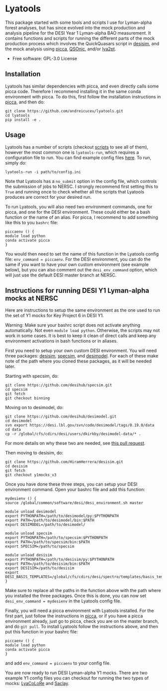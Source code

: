 # Lyatools
This package started with some tools and scripts I use for Lyman-alpha forest analyses, but has since evolved into the mock production and analysis pipeline for the DESI Year 1 Lyman-alpha BAO measurement. It contains functions and scripts for running the different parts of the mock production process which involves the QuickQuasars script in [desisim](https://github.com/desihub/desisim), and the mock analysis using [picca](https://github.com/igmhub/picca.git), [QSOnic](https://github.com/p-slash/qsonic), and/or [lya2pt](https://github.com/igmhub/lya_2pt).

* Free software: GPL-3.0 License

## Installation
Lyatools has similar dependencies with picca, and even directly calls some picca code. Therefore I recommend installing it in the same conda environment with picca. To do this, first follow the installation instructions in [picca](https://github.com/igmhub/picca/tree/master#installation), and then do:

    git clone https://github.com/andreicuceu/lyatools.git
    cd lyatools
    pip install -e .

## Usage
Lyatools has a number of scripts (checkout [scripts](https://github.com/andreicuceu/lyatools/tree/main/lyatools/scripts) to see all of them), however the most common one is `lyatools-run`, which requires a configuration file to run. You can find example config files [here](https://github.com/andreicuceu/lyatools/tree/main/examples). To run, simply do:

    lyatools-run -i path/to/config.ini

Note that Lyatools has a `no_submit` option in the config file, which controls the submission of jobs to NERSC. I strongly recommend first setting this to `True` and running once to check whether all the scripts that Lyatools produces are correct for your desired run.

To run Lyatools, you will also need two environment commands, one for picca, and one for the DESI environment. These could either be a bash function or the name of an alias. For picca, I recommend to add something like this to you `bashrc` file:

    piccaenv () {
    module load python
    conda activate picca
    }

You would then need to set the name of this function in the Lyatools config file: `env_command = piccaenv`. For the DESI environment, you can do the same if you want to have your own custom environment (see example below), but you can also comment out the `desi_env_command` option, which will just use the default DESI master branch at NERSC.

## Instructions for running DESI Y1 Lyman-alpha mocks at NERSC
Here are instructions to setup the same environment as the one used to run the set of Y1 mocks for Key Project 6 in DESI Y1. 

Warning: Make sure your bashrc script does not activate anything automatically. Not even `module load python`. Otherwise, the scripts may not work in some cases. It is best to keep it clean of direct calls and keep any environment activations in bash functions or in aliases.

First you need to setup your own custom DESI environment. You will need three packages: [desisim](https://github.com/desihub/desisim), [specsim](https://github.com/desihub/specsim), and [desimodel](https://github.com/desihub/desimodel). For each of these make note of the path where you cloned these packages, as it will be needed later.

Starting with specsim, do:

    git clone https://github.com/desihub/specsim.git
    cd specsim
    git fetch
    git checkout binning

Moving on to desimodel, do:

    git clone https://github.com/desihub/desimodel.git
    cd desimodel
    svn export https://desi.lbl.gov/svn/code/desimodel/tags/0.19.0/data
    cd data
    cp -r /global/cfs/cdirs/desi/users/dkirkby/desimodel-data/* .

For more details on why these two are needed, see [this pull request](https://github.com/desihub/specsim/pull/125).

Then moving to desisim, do:

    git clone https://github.com/HiramHerrera/desisim.git
    cd desisim
    git fetch
    git checkout y1mocks_v3
    
Once you have done these three steps, you can setup your DESI environment command. Open your bashrc file and add this function:

    mydesienv () {
    source /global/common/software/desi/desi_environment.sh master
    
    module unload desimodel
    export PYTHONPATH=/path/to/desimodel/py:$PYTHONPATH
    export PATH=/path/to/desimodel/bin:$PATH
    export DESIMODEL=/path/to/desimodel/
    
    module unload specsim
    export PYTHONPATH=/path/to/specsim:$PYTHONPATH
    export PATH=/path/to/specsim/bin:$PATH
    export SPECSIM=/path/to/specsim
    
    module unload desisim
    export PYTHONPATH=/path/to/desisim/py:$PYTHONPATH
    export PATH=/path/to/desisim/bin:$PATH
    export DESISIM=/path/to/desisim
    export DESI_BASIS_TEMPLATES=/global/cfs/cdirs/desi/spectro/templates/basis_templates/v3.2
    }

Make sure to replace all the paths in the function above with the path where you installed the three packages. Once this is done, you can now set `desi_env_command = mydesienv` in the Lyatools config file.

Finally, you will need a picca environment with Lyatools installed. For the first part, just follow the instructions in [picca](https://github.com/igmhub/picca/tree/master#installation), or if you have a picca environment already, just go to picca, check you are on the master branch, and do `git pull`. To install Lyatools follow the instructions above, and then put this function in your bashrc file:

    piccaenv () {
    module load python
    conda activate picca
    }
and add `env_command = piccaenv` to your config file.

You are now ready to run DESI Lyman-alpha Y1 mocks. There are two example Y1 config files you can checkout for running the two types of mocks: [LyaCoLoRe](https://github.com/andreicuceu/lyatools/blob/main/examples/desi_lyacolore_y1.ini) and [Saclay](https://github.com/andreicuceu/lyatools/blob/main/examples/desi_saclay_y1.ini).
